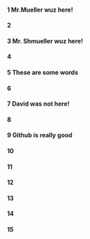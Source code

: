 #### 1 Mr.Mueller wuz here!
#### 2
#### 3 Mr. Shmueller wuz here!
#### 4
#### 5 These are some words
#### 6
#### 7 David was not here!
#### 8
#### 9 Github is really good
#### 10
#### 11
#### 12
#### 13
#### 14
#### 15